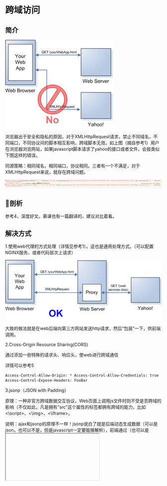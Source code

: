 # 跨域访问

## 简介

![图解](./../assets/images/2018091901.gif)

浏览器出于安全和隐私的原因，对于XMLHttpRequest请求，禁止不同域名，不同端口，不同协议间的脚本相互影响，跨域脚本无效。如上图（摘自参考1）用户在浏览器浏览网站，如果javascript脚本请求了yahoo的接口或者文件，会报类似下图这样的错误。

同源策略：相同域名，相同端口，协议相同。三者有一个不满足，对于XMLHttpRequest来说，就存在跨域问题。

![报错示例](./../assets/images/2018091903.jpeg)

## 剖析
参考4，深度好文。慕课也有一篇翻译的，建议对比着看。

## 解决方式

1.使用web代理的方式处理（详情见参考1）。这也是通用处理方式。（可以配置NGINX服务、或者代码层次上请求）

![图解](./../assets/images/2018091902.gif)

大致的做法就是在web后端向第三方网站发送http请求，然后“包装”一下，供前端调用。

2.Cross-Origin Resource Sharing(CORS)

通过添加一些特殊的请求头、响应头，使web进行跨域通信

详情可以参考5
```
Access-Control-Allow-Origin: * Access-Control-Allow-Credentials: true Access-Control-Expose-Headers: FooBar
```

3.jsonp（JSON with Padding）

原理：一种非官方跨域数据交互协议，Web页面上调用js文件时则不受是否跨域的影响（不仅如此，凡是拥有”src”这个属性的标签都拥有跨域的能力，比如<\script>、<\img>、<\iframe>。

说明：ajax和jsonp的原理不一样！jsonp说白了就是后端动态生成数据（可以是json，也可以不是，但是javascript一定要能够解析），前端通过<scirpt>（也可以是<iframe>或者其他支持跨域的标签）标签请求该数据，从而突破浏览器的同源策略的限制。

4.。。。可以参考6

## 总结
第一种和第二种为主流方式，也是个人使用最多的。。（不清楚其他人。）

## 号外
偶然发现慕课上有一个课程（参考7），个人还没看，有空瞄一眼~

## 参考
1. [https://developer.yahoo.com/javascript/howto-proxy.html](https://developer.yahoo.com/javascript/howto-proxy.html)
2. [https://blog.csdn.net/hansexploration/article/details/80314948](https://blog.csdn.net/hansexploration/article/details/80314948)
3. [https://html.spec.whatwg.org/#crossDocumentMessages](https://html.spec.whatwg.org/#crossDocumentMessages)
4. [https://www.html5rocks.com/en/tutorials/cors/](https://www.html5rocks.com/en/tutorials/cors/)
5. [https://mubu.com/doc/1Mdo8geHR8](https://mubu.com/doc/1Mdo8geHR8)
6. [http://www.cnblogs.com/rainman/archive/2011/02/20/1959325.html](http://www.cnblogs.com/rainman/archive/2011/02/20/1959325.html)
7. [https://www.imooc.com/note/947](https://www.imooc.com/note/947)